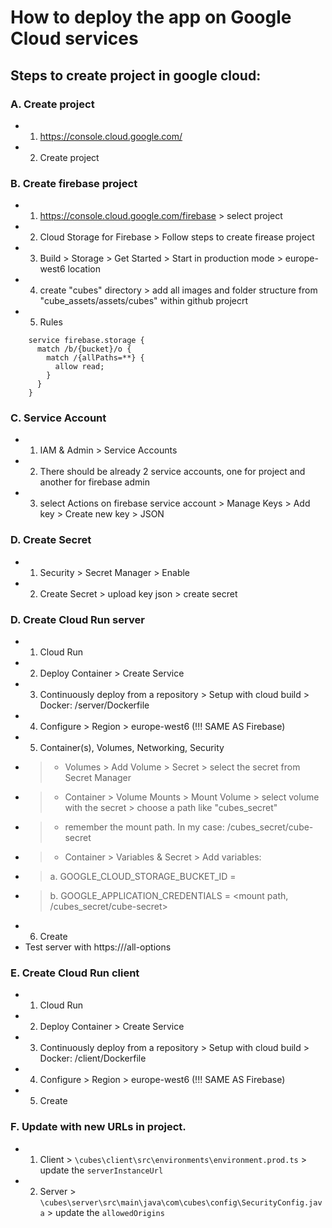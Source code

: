 # How to deploy the app on Google Cloud services

## Steps to create project in google cloud:
### A. Create project
-	1. https://console.cloud.google.com/
-	2. Create project

### B. Create firebase project
-	1. https://console.cloud.google.com/firebase > select project
-	2. Cloud Storage for Firebase > Follow steps to create firease project
-	3. Build > Storage > Get Started > Start in production mode > europe-west6 location
-	4. create "cubes" directory > add all images and folder structure from "cube_assets/assets/cubes" within github projecrt
-	5. Rules 
```
	service firebase.storage {
	  match /b/{bucket}/o {
		match /{allPaths=**} {
		  allow read;
		}
	  }
	}
```

### C. Service Account
-	1. IAM & Admin > Service Accounts
-	2. There should be already 2 service accounts, one for project and another for firebase admin 
-	3. select Actions on firebase service account > Manage Keys > Add key > Create new key > JSON

### D. Create Secret
-	1. Security > Secret Manager > Enable
-	2. Create Secret > upload key json > create secret
 
### D. Create Cloud Run server
-	1. Cloud Run
-	2. Deploy Container > Create Service
-	3. Continuously deploy from a repository > Setup with cloud build > Docker: /server/Dockerfile
-	4. Configure > Region > europe-west6 (!!! SAME AS Firebase)
-	5. Container(s), Volumes, Networking, Security
-	> - Volumes > Add Volume > Secret > select the secret from Secret Manager
-	> - Container > Volume Mounts > Mount Volume > select volume with the secret > choose a path like "cubes_secret"
-	> - remember the mount path. In my case: /cubes_secret/cube-secret
-	> - Container > Variables & Secret > Add variables:
-	> a. GOOGLE_CLOUD_STORAGE_BUCKET_ID = <bucketid from firebase>
-	> b. GOOGLE_APPLICATION_CREDENTIALS = <mount path, /cubes_secret/cube-secret>
-	6. Create
-	Test server with https://<url>/all-options
  
### E. Create Cloud Run client
-	1. Cloud Run
-	2. Deploy Container > Create Service
-	3. Continuously deploy from a repository > Setup with cloud build > Docker: /client/Dockerfile
-	4. Configure > Region > europe-west6 (!!! SAME AS Firebase)
-	5. Create

### F. Update with new URLs in project.
-	1. Client > `\cubes\client\src\environments\environment.prod.ts` > update the `serverInstanceUrl`
-	2. Server > `\cubes\server\src\main\java\com\cubes\config\SecurityConfig.java` > update the `allowedOrigins`

